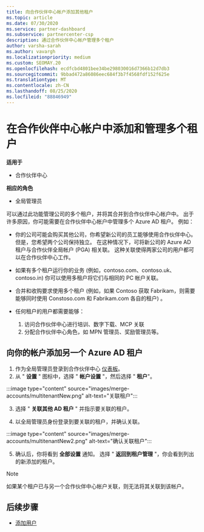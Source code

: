 ```yaml
---
title: 向合作伙伴中心帐户添加其他租户
ms.topic: article
ms.date: 07/30/2020
ms.service: partner-dashboard
ms.subservice: partnercenter-csp
description: 通过合作伙伴中心帐户管理多个租户
author: varsha-sarah
ms.author: vavargh
ms.localizationpriority: medium
ms.custom: SEOMAY.20
ms.openlocfilehash: ecdfcbd4801bee34be298030016d7366b12d7db3
ms.sourcegitcommit: 9bbad472a86086eec684f3b7f4568fdf152f625e
ms.translationtype: MT
ms.contentlocale: zh-CN
ms.lasthandoff: 08/25/2020
ms.locfileid: "88846949"
---
```

# <a name="add-and-manage-multiple-tenants-in-your-partner-center-account"></a>在合作伙伴中心帐户中添加和管理多个租户

**适用于**

- 合作伙伴中心

**相应的角色**

- 全局管理员

可以通过此功能管理公司的多个租户，并将其合并到合作伙伴中心帐户中。 出于许多原因，你可能需要在合作伙伴中心帐户中管理多个 Azure AD 租户。 例如：

- 你的公司可能会购买其他公司，你希望新公司的员工能够使用合作伙伴中心。 但是，您希望两个公司保持独立。 在这种情况下，可将新公司的 Azure AD 租户与合作伙伴全局帐户 (PGA) 相关联。 这种关联使得两家公司的用户都可以在合作伙伴中心工作。

- 如果有多个租户运行你的业务 (例如，contoso.com、contoso.uk、contoso.in) 你可以使用多租户将它们与相同的 PC 帐户关联。

- 合并和收购要求使用多个租户 (例如，如果 Contoso 获取 Fabrikam，则需要能够同时使用 Constoso.com 和 Fabrikam.com 各自的租户) 。

- 任何租户的用户都需要能够：
    1.  访问合作伙伴中心进行培训、数字下载、MCP 关联
    2.  分配合作伙伴中心角色，如 MPN 管理员、奖励管理员等。


## <a name="add-another-azure-ad-tenant-to-your-account"></a>向你的帐户添加另一个 Azure AD 租户

1. 作为全局管理员登录到合作伙伴中心 [仪表板](https://partner.microsoft.com/dashboard)。
1. 从 " **设置** " 图标中，选择 " **帐户设置** "，然后选择 " **租户**"。
 
:::image type="content" source="images/merge-accounts/multitenantNew.png" alt-text="关联租户"::: 

3. 选择 " **关联其他 AD 租户** " 并指示要关联的租户。

1. 以全局管理员身份登录到要关联的租户，并确认关联。 

:::image type="content" source="images/merge-accounts/multitenantNew2.png" alt-text="确认关联租户"::: 

5. 确认后，你将看到 **全部设置** 通知。  选择 " **返回到租户管理** "，你会看到列出的新添加的租户。 
 

>[!NOTE]
>如果某个租户已与另一个合作伙伴中心帐户关联，则无法将其关联到该帐户。

 
## <a name="next-steps"></a>后续步骤

- [添加用户](create-user-accounts-and-set-permissions.md)
